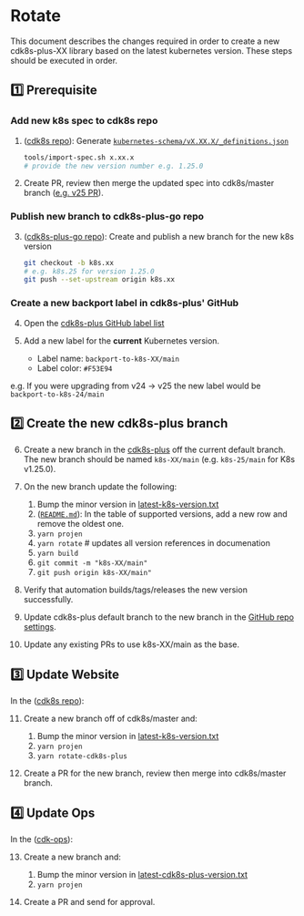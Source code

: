 # Rotate

This document describes the changes required in order to create a new cdk8s-plus-XX library based 
on the latest kubernetes version. These steps should be executed in order.

## :one: Prerequisite

### Add new k8s spec to cdk8s repo

1. ([cdk8s repo](https://github.com/cdk8s-team/cdk8s)): Generate [`kubernetes-schema/vX.XX.X/_definitions.json`](https://github.com/cdk8s-team/cdk8s/tree/master/kubernetes-schemas)

    ```sh
    tools/import-spec.sh x.xx.x
    # provide the new version number e.g. 1.25.0
    ```

2. Create PR, review then merge the updated spec into cdk8s/master branch ([e.g. v25 PR](https://github.com/cdk8s-team/cdk8s/pull/1007)).

### Publish new branch to cdk8s-plus-go repo

3. ([cdk8s-plus-go repo](https://github.com/cdk8s-team/cdk8s-plus-go)): Create and publish a new branch for the new k8s version

    ```sh
    git checkout -b k8s.xx
    # e.g. k8s.25 for version 1.25.0
    git push --set-upstream origin k8s.xx
    ```

### Create a new backport label in cdk8s-plus' GitHub

4. Open the [cdk8s-plus GitHub label list](https://github.com/cdk8s-team/cdk8s-plus/issues/labels)

5. Add a new label for the **current** Kubernetes version.
   - Label name: `backport-to-k8s-XX/main`
   - Label color: `#F53E94`

  e.g. If you were upgrading from v24 -> v25 the new label would be `backport-to-k8s-24/main`

## :two: Create the new cdk8s-plus branch

6. Create a new branch in the [cdk8s-plus](https://github.com/cdk8s-team/cdk8s-plus) off the current default branch. 
The new branch should be named `k8s-XX/main` (e.g. `k8s-25/main` for K8s v1.25.0).

7. On the new branch update the following:

     1. Bump the minor version in [latest-k8s-version.txt](./projenrc/latest-k8s-version.txt)
     2. ([`README.md`](./README.md)): In the table of supported versions, add a new row and remove the oldest one.
     3. `yarn projen`
     4. `yarn rotate` # updates all version references in documenation
     5. `yarn build`
     6. `git commit -m "k8s-XX/main"`
     7. `git push origin k8s-XX/main"`

8. Verify that automation builds/tags/releases the new version successfully.

9. Update cdk8s-plus default branch to the new branch in the [GitHub repo settings](https://github.com/cdk8s-team/cdk8s-plus/settings/branches).

10. Update any existing PRs to use k8s-XX/main as the base.

## :three: Update Website

In the ([cdk8s repo](https://github.com/cdk8s-team/cdk8s)):

11. Create a new branch off of cdk8s/master and:

    1. Bump the minor version in [latest-k8s-version.txt](https://github.com/cdk8s-team/cdk8s/blob/master/src/latest-k8s-version.txt)
    2. `yarn projen`
    3. `yarn rotate-cdk8s-plus`

12.  Create a PR for the new branch, review then merge into cdk8s/master branch.

## :four: Update Ops

In the ([cdk-ops](https://github.com/cdklabs/cdk-ops)):

13. Create a new branch and:

    1. Bump the minor version in [latest-cdk8s-plus-version.txt](https://github.com/cdklabs/cdk-ops/blob/master/latest-cdk8s-plus-version.txt)
    2. `yarn projen`

14. Create a PR and send for approval.
